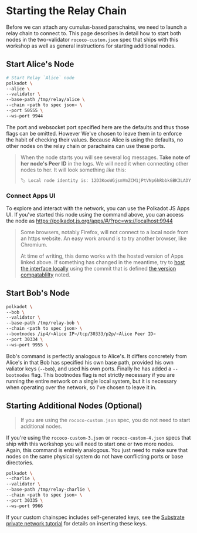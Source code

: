 # Starting the Relay Chain

Before we can attach any cumulus-based parachains, we need to launch a relay chain to connect to.
This page describes in detail how to start both nodes in the two-validator `rococo-custom.json` 
spec that ships with this workshop as well as general instructions for starting additional nodes.

## Start Alice's Node

```bash
# Start Relay `Alice` node
polkadot \
--alice \
--validator \
--base-path /tmp/relay/alice \
--chain <path to spec json> \
--port 50555 \
--ws-port 9944
```

The port and websocket port specified here are the defaults and thus those flags can be omitted.
However We've chosen to leave them in to enforce the habit of checking their values. Because Alice
is using the defaults, no other nodes on the relay chain or parachains can use these ports.

> When the node starts you will see several log messages. **Take note of her node's Peer ID** 
> in the logs. We will need it when connecting other nodes to her. It will look something _like_
> this: 
>
> ```bash
> 🏷 Local node identity is: 12D3KooWGjsmVmZCM1jPtVNp6hRbbkGBK3LADYNniJAKJ19NUYiq
> ```

### Connect Apps UI

To explore and interact with the network, you can use the Polkadot JS Apps UI. If you've started
this node using the command above, you can access the node as
https://polkadot.js.org/apps/#/?rpc=ws://localhost:9944

> Some browsers, notably Firefox, will not connect to a local node from an https website. An easy
> work around is to try another browser, like Chromium.
> 
> At time of writing, this demo works with the hosted version of Apps linked above. If something has
> changed in the meantime, try to
> [host the interface locally](https://github.com/polkadot-js/apps#development) using the commit
> that is defined [the version compatablilty](/#versions-of-software) noted.

## Start Bob's Node

```bash
polkadot \
--bob \
--validator \
--base-path /tmp/relay-bob \
--chain <path to spec json> \
--bootnodes /ip4/<Alice IP>/tcp/30333/p2p/<Alice Peer ID>
--port 30334 \
--ws-port 9955 \
```

Bob's command is perfectly analogous to Alice's. It differs concretely from Alice's in that Bob has
specified his own base path, provided his own valiator keys (`--bob`), and used his own ports.
Finally he has added a `--bootnodes` flag. This bootnodes flag is not strictly necessary if you are
running the entire network on a single local system, but it is necessary when operating over the
network, so I've chosen to leave it in.

## Starting Additional Nodes (Optional)

> If you are using the `rococo-custom.json` spec, you do not need to start additional nodes.

If you're using the `rococo-custom-3.json` or `rococo-custom-4.json` specs that ship with this workshop you will
need to start one or two more nodes. Again, this command is entirely analogous. You just need to
make sure that nodes on the same physical system do not have conflicting ports or base directories.

```bash
polkadot \
--charlie \
--validator \
--base-path /tmp/relay-charlie \
--chain <path to spec json> \
--port 30335 \
--ws-port 9966
```

If your custom chainspec includes self-generated keys, see the
[Substrate private network tutorial](https://substrate.dev/docs/en/tutorials/start-a-private-network/customchain#add-keys-to-keystore)
for details on inserting these keys.

